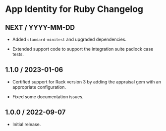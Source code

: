 # App Identity for Ruby Changelog

## NEXT / YYYY-MM-DD

- Added `standard-minitest` and upgraded dependencies.

- Extended support code to support the integration suite padlock case tests.

## 1.1.0 / 2023-01-06

- Certified support for Rack version 3 by adding the appraisal gem with an
  appropriate configuration.

- Fixed some documentation issues.

## 1.0.0 / 2022-09-07

- Initial release.
